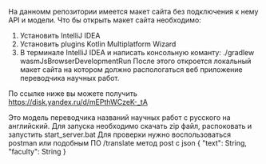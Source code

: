 На данномм репозитории имеется макет сайта без подключения к нему API и модели.
Что бы открыть макет сайта необходимо:
1. Установить IntelliJ IDEA
2. Установить plugins Kotlin Multiplatform Wizard
3. В терминале IntelliJ IDEA и написать консольную команту:
  ./gradlew wasmJsBrowserDevelopmentRun
После этого откроется локальный макет сайта на котором должно распологаться веб приложение переводчика научных работ.

По ссылке ниже вы можете получить 
https://disk.yandex.ru/d/mEPthWCzeK-_tA

Это модель переводчика названий научных работ с русского на английский.
Для запуска необходимо скачать zip файл, распоковать и запустить start_server.bat
Для проверки нужно воспользоваться postman или подобным ПО
/translate метод post с json 
{
  "text": String,
  "faculty": String
}
